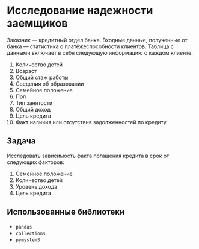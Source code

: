 # Исследование надежности заемщиков

Заказчик — кредитный отдел банка. Входные данные, полученные от банка — статистика о платёжеспособности клиентов. Таблица с данными включает в себя следующую информацию о каждом клиенте:

1. Количество детей
2. Возраст
3. Общий стаж работы
4. Сведения об образовании
5. Семейное положение
6. Пол
7. Тип занятости
8. Общий доход
9. Цель кредита
10. Факт наличия или отсутствия задолженностей по кредиту
## Задача
Исследовать зависимость факта погашения кредита в срок от следующих факторов:

1. Семейное положение
2. Количество детей
3. Уровень дохода
4. Цель кредита
## Использованные библиотеки
- `pandas`
- `collections`
- `pymystem3`

